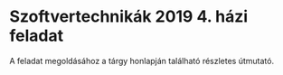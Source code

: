 ﻿# Szoftvertechnikák 2019 4. házi feladat
A feladat megoldásához a tárgy honlapján található részletes útmutató.
